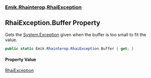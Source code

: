 ### [Emik.Rhainterop](Emik.Rhainterop.md 'Emik.Rhainterop').[RhaiException](RhaiException.md 'Emik.Rhainterop.RhaiException')

## RhaiException.Buffer Property

Gets the [System.Exception](https://docs.microsoft.com/en-us/dotnet/api/System.Exception 'System.Exception') given when the buffer is too small to fit the value.

```csharp
public static Emik.Rhainterop.RhaiException Buffer { get; }
```

#### Property Value
[RhaiException](RhaiException.md 'Emik.Rhainterop.RhaiException')